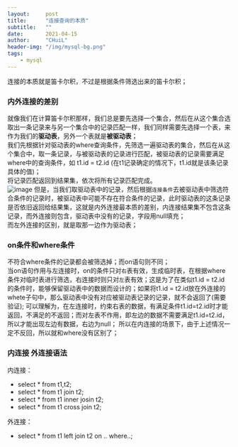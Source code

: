 ```yaml
---
layout:     post
title:      "连接查询的本质"
subtitle:   ""
date:       2021-04-15
author:     "CHuiL"
header-img: "/img/mysql-bg.png"
tags:
    - mysql
---
```


连接的本质就是笛卡尔积，不过是根据条件筛选出来的笛卡尔积；

### 内外连接的差别
就像我们在计算笛卡尔积那样，我们总是要先选择一个集合，然后在从这个集合选取出一条记录来与另一个集合中的记录匹配一样，我们同样需要先选择一个表，来作为我们的**驱动表**，另外一个表就是**被驱动表**；  
我们先根据针对驱动表的where查询条件，先筛选一遍驱动表的集合，然后在从这个集合中，取一条记录，与被驱动表的记录进行匹配，被驱动表的记录需要满足where中的查询条件，如 t1.id = t2.id (在t1记录确定的情况下，t1.id就是该条记录具体的值)；  
将记录匹配返回到结果集，依次将所有记录匹配完成。  
![image](/chuil/img/mysql/unite-1.png)
但是，当我们取驱动表中的记录，然后根据`连接条件`去被驱动表中筛选符合条件的记录时，被驱动表中可能不存在符合条件的记录，此时驱动表的这条记录是否依旧返回给结果集，这就是内外连接最本质的差别，内连接结果集不包含这条记录，而外连接则包含，驱动表中没有的记录，字段用null填充；    
而左外连接的区别，就是取那一边作为驱动表；  

### on条件和where条件
不符合where条件的记录都会被筛选掉；而on语句则不同；  
当on语句作用与左连接时，on的条件只对`右`表有效，生成临时表，在根据where条件对临时表进行筛选，右连接时则只对`左`表有效；这是为了在类似t1.id = t2.id的条件时，能够保留驱动表中的数据而设计的；如果将t1.id = t2.id放在外连接的whete子句中，那么驱动表中没有对应被驱动表记录的记录，就不会返回了(需要验证); 可以理解为，在左连接时，约束右表的数据，有满足条件t1.id=t2.id时才能返回，不满足的不返回；而对左表不作用，即左边的数据不需要满足t1.id=t2.id，所以才能出现左边有数据，右边为null； 
所以在内连接的场景下，由于上述情况一定不反回，所以就和where没有区别了；


### 内连接 外连接语法
内连接：
- select * from t1,t2;  
- select * from t1 join t2;
- select * from t1 inner josin t2;
- select * from t1 cross join t2;

外连接：

- select * from t1 left join t2 on .. where..;